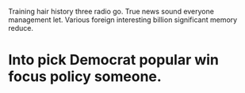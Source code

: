 Training hair history three radio go. True news sound everyone management let. Various foreign interesting billion significant memory reduce.
# Into pick Democrat popular win focus policy someone.
